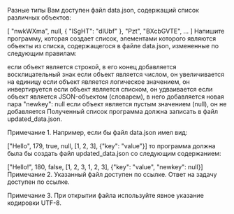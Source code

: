 Разные типы
Вам доступен файл data.json, содержащий список различных объектов:

[
   "nwkWXma",
   null,
   {
      "ISgHT": "dIUbf"
   },
   "Pzt",
   "BXcbGVTE",
   ...
]
Напишите программу, которая создает список, элементами которого являются объекты из списка, содержащегося в файле data.json, измененные по следующим правилам:

если объект является строкой, в его конец добавляется восклицательный знак
если объект является числом, он увеличивается на единицу
если объект является логическое значением, он инвертируется
если объект является списком, он удваивается
если объект является JSON-объектом (словарем), в него добавляется новая пара "newkey": null
если объект является пустым значением (null), он не добавляется
Полученный список программа должна записать в файл updated_data.json.

Примечание 1. Например, если бы файл data.json имел вид:

["Hello", 179, true, null, [1, 2, 3], {"key": "value"}]
то программа должна была бы создать файл updated_data.json со следующим содержанием:

["Hello!", 180, false, [1, 2, 3, 1, 2, 3], {"key": "value", "newkey": null}]
Примечание 2. Указанный файл доступен по ссылке. Ответ на задачу доступен по ссылке.

Примечание 3. При открытии файла используйте явное указание кодировки UTF-8.